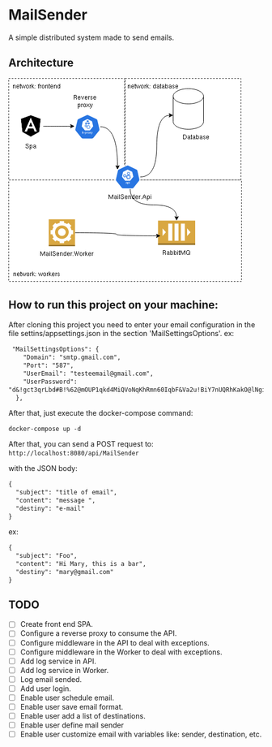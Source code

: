# MailSender
A simple distributed system made to send emails.

## Architecture
![alt text](https://github.com/hd1fernando/MailSender/blob/main/docs/Untitled%20Diagram.drawio.png?raw=true)


## How to run this project on your machine:
After cloning this project you need to enter your email configuration in the file settins/appsettings.json in the section 'MailSettingsOptions'.
ex:
```
 "MailSettingsOptions": {
    "Domain": "smtp.gmail.com",
    "Port": "587",
    "UserEmail": "testeemail@gmail.com",
    "UserPassword": "d&!gct3qrLbd#B!%62@mOUP1qkd4MiQVoNqKhRmn60IqbF&Va2u!BiY7nUQRhKakO@lNgivtu45yL#GF7!DB%kgVve0P^yKYFNe"
  },
```

After that, just execute the docker-compose command:
```
docker-compose up -d
```

After that, you can send a POST request to:
``` http://localhost:8080/api/MailSender ```

with the JSON body:

```
{
  "subject": "title of email",
  "content": "message ",
  "destiny": "e-mail"
}
```
ex:
```
{
  "subject": "Foo",
  "content": "Hi Mary, this is a bar",
  "destiny": "mary@gmail.com"
}
```


## TODO
- [ ] Create front end SPA.
- [ ] Configure a reverse proxy to consume the API.
- [ ] Configure middleware in the API to deal with exceptions.
- [ ] Configure middleware in the Worker to deal with exceptions.
- [ ] Add log service in API.
- [ ] Add log service in Worker.
- [ ] Log email sended.
- [ ] Add user login.
- [ ] Enable user schedule email.
- [ ] Enable user save email format.
- [ ] Enable user add a list of destinations.
- [ ] Enable user define mail sender
- [ ] Enable user customize email with variables like: sender, destination, etc.
